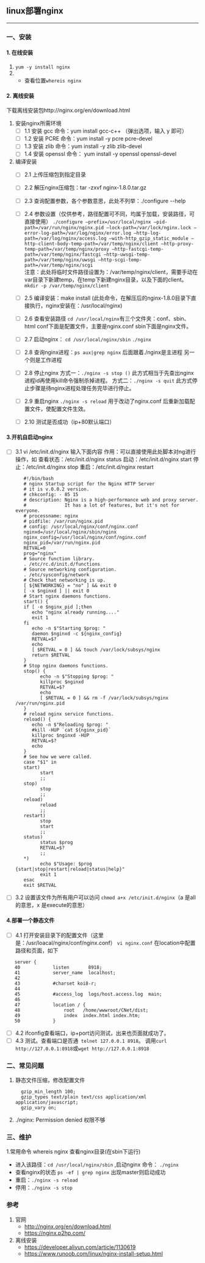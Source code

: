 ## linux部署nginx
-----------------------------
### 一、安装
#### 1. 在线安装
1. `yum -y install nginx`
2. * 查看位置`whereis nginx`
#### 2. 离线安装
下载离线安装包http://nginx.org/en/download.html 
1. 安装nginx所需环境
    - [ ]  1.1 安装 gcc
    命令：yum install gcc-c++
    （弹出选项，输入 y 即可）
   - [ ]  1.2 安装 PCRE
    命令：yum install -y pcre pcre-devel
   - [ ]  1.3 安装 zlib
    命令：yum install -y zlib zlib-devel
   - [ ]  1.4 安装 openssl
    命令： yum install -y openssl openssl-devel
2. 编译安装
   - [ ] 2.1 上传压缩包到指定目录
   - [ ] 2.2 解压nginx压缩包：tar -zxvf nginx-1.8.0.tar.gz
   - [ ] 2.3 查询配置参数，各个参数意思，此处不列举：./configure --help
   - [ ] 2.4 参数设置（仅供参考，路径配置可不同，均属于加载，安装路径，可直接使用）
   `./configure
   –prefix=/usr/local/nginx
   –pid-path=/var/run/nginx/nginx.pid
   –lock-path=/var/lock/nginx.lock
   –error-log-path=/var/log/nginx/error.log
   –http-log-path=/var/log/nginx/access.log
   –with-http_gzip_static_module
   –http-client-body-temp-path=/var/temp/nginx/client
   –http-proxy-temp-path=/var/temp/nginx/proxy
   –http-fastcgi-temp-path=/var/temp/nginx/fastcgi
   –http-uwsgi-temp-path=/var/temp/nginx/uwsgi
   –http-scgi-temp-path=/var/temp/nginx/scgi`
<br/>注意：此处将临时文件路径设置为：/var/temp/nginx/client，需要手动在var目录下新建temp，在temp下新建nginx目录，以及下面的client。`mkdir -p /var/temp/nginx/client`

   - [ ] 2.5 编译安装：make install (此处命令，在解压后的nginx-1.8.0目录下直接执行，nginx安装在：/usr/local/nginx)
   - [ ] 2.6 查看安装路径
   `cd /usr/local/nginx`有三个文件夹：conf、sbin、html
   conf下面是配置文件，主要是nginx.conf
   sbin下面是nginx文件。
   - [ ] 2.7 启动nginx：
   `cd /usr/local/nginx/sbin`
   `./nginx`
    - [ ] 2.8 查询nginx进程：`ps aux|grep nginx`
   后面跟着./nginx是主进程
   另一个则是工作进程
    - [ ] 2.8 停止nginx
   方式一：`./nginx -s stop ()`
   此方式相当于先查出nginx进程id再使用kill命令强制杀掉进程。
   方式二：`./nginx -s quit`
   此方式停止步骤是待nginx进程处理任务完毕进行停止。
   - [ ] 2.9 重启nginx
   `./nginx -s reload`
   用于改动了nginx.conf 后重新加载配置文件，使配置文件生效。
   - [ ] 2.10 测试是否成功（ip+80默认端口）
#### 3.开机自启动nginx
 - [ ] 3.1 vi /etc/init.d/nginx 输入下面内容
   作用：可以直接使用此处脚本对ng进行操作，如
   查看状态：/etc/init.d/nginx status
   启动：/etc/init.d/nginx start
   停止：/etc/init.d/nginx stop
   重启：/etc/init.d/nginx restart
   ```
      #!/bin/bash
      # nginx Startup script for the Nginx HTTP Server
      # it is v.0.0.2 version.
      # chkconfig: - 85 15
      # description: Nginx is a high-performance web and proxy server.
      #              It has a lot of features, but it's not for everyone.
      # processname: nginx
      # pidfile: /var/run/nginx.pid
      # config: /usr/local/nginx/conf/nginx.conf
      nginxd=/usr/local/nginx/sbin/nginx
      nginx_config=/usr/local/nginx/conf/nginx.conf
      nginx_pid=/var/run/nginx.pid
      RETVAL=0
      prog="nginx"
      # Source function library.
      . /etc/rc.d/init.d/functions
      # Source networking configuration.
      . /etc/sysconfig/network
      # Check that networking is up.
      [ ${NETWORKING} = "no" ] && exit 0
      [ -x $nginxd ] || exit 0
      # Start nginx daemons functions.
      start() {
      if [ -e $nginx_pid ];then
         echo "nginx already running...."
         exit 1
      fi
         echo -n $"Starting $prog: "
         daemon $nginxd -c ${nginx_config}
         RETVAL=$?
         echo
         [ $RETVAL = 0 ] && touch /var/lock/subsys/nginx
         return $RETVAL
      }
      # Stop nginx daemons functions.
      stop() {
            echo -n $"Stopping $prog: "
            killproc $nginxd
            RETVAL=$?
            echo
            [ $RETVAL = 0 ] && rm -f /var/lock/subsys/nginx /var/run/nginx.pid
      }
      # reload nginx service functions.
      reload() {
         echo -n $"Reloading $prog: "
         #kill -HUP `cat ${nginx_pid}`
         killproc $nginxd -HUP
         RETVAL=$?
         echo
      }
      # See how we were called.
      case "$1" in
      start)
            start
            ;;
      stop)
            stop
            ;;
      reload)
            reload
            ;;
      restart)
            stop
            start
            ;;
      status)
            status $prog
            RETVAL=$?
            ;;
      *)
            echo $"Usage: $prog {start|stop|restart|reload|status|help}"
            exit 1
      esac
      exit $RETVAL
   ```
  - [ ] 3.2 设置该文件为所有用户可以访问
   `chmod a+x /etc/init.d/nginx`（a 是all的意思，x 是execute的意思）
#### 4.部署一个静态文件
  - [ ] 4.1 打开安装目录下的配置文件（这里是：/usr/loacal/nginx/conf/nginx.conf）
  `vi nginx.conf`
   在location中配置路径和页面，如下
   ```
      server {
      40	        listen       8918;
      41	        server_name  localhost;
      42	
      43	        #charset koi8-r;
      44	
      45	        #access_log  logs/host.access.log  main;
      46	
      47	        location / {
      48	            root   /home/wwwroot/CNet/dist;
      49	            index  index.html index.htm;
      50	        }
   ```
 - [ ] 4.2 ifconfig查看端口，ip+port访问测试，出来也页面就成功了。
 - [ ] 4.3 测试。查看端口是否通` telnet 127.0.0.1 8918`。
  调用`curl http://127.0.0.1:8918`或`wget http://127.0.0.1:8918`

### 二、常见问题
1. 静态文件压缩，修改配置文件
   ``` gzip on;
	 gzip_min_length 100;
	 gzip_types text/plain text/css application/xml application/javascript;
	 gzip_vary on;
    ```
2. ./nginx: Permission denied 权限不够

### 三、维护
1.常用命令  whereis nginx 查看nginx目录(在sbin下运行)
- 进入该路径：`cd /usr/local/nginx/sbin` ,启动nginx 命令： `./nginx `
- 查看nginx的状态 `ps -ef | grep nginx` 出现master则启动成功
- 重启：`./nginx -s reload`
- 停用：`./nginx -s stop`

### 参考
1. 官网
   - http://nginx.org/en/download.html
   - https://nginx.p2hp.com/
2. 离线安装
   - https://developer.aliyun.com/article/1130619
   - https://www.runoob.com/linux/nginx-install-setup.html